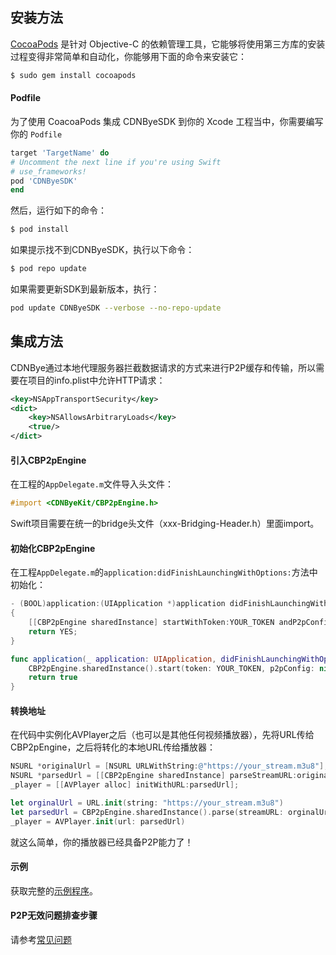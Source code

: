 
## 安装方法

[CocoaPods](https://cocoapods.org/) 是针对 Objective-C 的依赖管理工具，它能够将使用第三方库的安装过程变得非常简单和自动化，你能够用下面的命令来安装它：

```bash
$ sudo gem install cocoapods
```

#### Podfile

为了使用 CoacoaPods 集成 CDNByeSDK 到你的 Xcode 工程当中，你需要编写你的 `Podfile`
```ruby
target 'TargetName' do
# Uncomment the next line if you're using Swift
# use_frameworks!
pod 'CDNByeSDK'
end
```

然后，运行如下的命令：
```bash
$ pod install
```

如果提示找不到CDNByeSDK，执行以下命令：
```bash
$ pod repo update
```

如果需要更新SDK到最新版本，执行：
```bash
pod update CDNByeSDK --verbose --no-repo-update
```

## 集成方法
CDNBye通过本地代理服务器拦截数据请求的方式来进行P2P缓存和传输，所以需要在项目的info.plist中允许HTTP请求：
```xml
<key>NSAppTransportSecurity</key>
<dict>
    <key>NSAllowsArbitraryLoads</key>
    <true/>
</dict>
```

#### 引入CBP2pEngine
在工程的`AppDelegate.m`文件导入头文件：
```objectivec
#import <CDNByeKit/CBP2pEngine.h>
```

Swift项目需要在统一的bridge头文件（xxx-Bridging-Header.h）里面import。

#### 初始化CBP2pEngine
在工程`AppDelegate.m`的`application:didFinishLaunchingWithOptions:`方法中初始化：
```objectivec
- (BOOL)application:(UIApplication *)application didFinishLaunchingWithOptions:(NSDictionary *)launchOptions
{
    [[CBP2pEngine sharedInstance] startWithToken:YOUR_TOKEN andP2pConfig:nil];
    return YES;
}
```
```swift
func application(_ application: UIApplication, didFinishLaunchingWithOptions launchOptions: [UIApplication.LaunchOptionsKey: Any]?) -> Bool {
    CBP2pEngine.sharedInstance().start(token: YOUR_TOKEN, p2pConfig: nil)
    return true
}
```
#### 转换地址
在代码中实例化AVPlayer之后（也可以是其他任何视频播放器），先将URL传给CBP2pEngine，之后将转化的本地URL传给播放器：
```objectivec
NSURL *originalUrl = [NSURL URLWithString:@"https://your_stream.m3u8"];
NSURL *parsedUrl = [[CBP2pEngine sharedInstance] parseStreamURL:originalUrl];
_player = [[AVPlayer alloc] initWithURL:parsedUrl];
```
```swift
let orginalUrl = URL.init(string: "https://your_stream.m3u8")
let parsedUrl = CBP2pEngine.sharedInstance().parse(streamURL: orginalUrl!)
_player = AVPlayer.init(url: parsedUrl)
```
就这么简单，你的播放器已经具备P2P能力了！

#### 示例
获取完整的[示例程序](https://github.com/cdnbye/ios-p2p-engine)。

#### P2P无效问题排查步骤
请参考[常见问题](/FAQ?id=客户端sdk-p2p无效问题排查步骤)